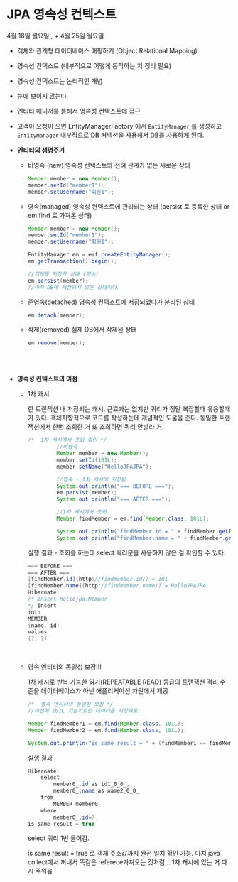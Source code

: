 # JPA 영속성 컨텍스트

4월 18일 월요일 , + 4월 25일 월요일

- 객체와 관계형 데이터베이스 매핑하기
(Object Relational Mapping)
- 영속성 컨텍스트 (내부적으로 어떻게 동작하는 지 정리 필요)

- 영속성 컨텍스트는 논리적인 개념
- 눈에 보이지 않는다
- 엔티티 매니저를 통해서 영속성 컨텍스트에 접근




- 고객이 요청이 오면 EntityManagerFactory 에서 `EntityManager` 를 생성하고
`EntityManager` 내부적으로 DB 커넥션을 사용해서 DB를 사용하게 된다.
- **엔티티의 생명주기**
    - 비영속 (new)
    영속성 컨텍스트와 전혀 관계가 없는 새로운 상태
        
        ```java
        Member member = new Member();
        member.setId("member1");
        member.setUsername("회원1");
        ```
        
    - 영속(managed)
    영속성 컨텍스트에 관리되는 상태 (persist 로 등록한 상태 or em.find 로 가져온 상태)
        
        ```java
        Member member = new Member();
        member.setId("member1");
        member.setUsername("회원1");
        
        EntityManager em = emf.createEntityManager();
        em.getTransaction().begin();
        
        //객체를 저장한 상태 (영속)
        em.persist(member);
        //아직 DB에 저장되지 않은 상태이다.
        ```
        
    - 준영속(detached)
    영속성 컨텍스트에 저장되었다가 분리된 상태
        
        ```java
        em.detach(member);
        ```
        
    - 삭제(removed)
    실제 DB에서 삭제된 상태
        
        ```java
        em.remove(member);
        ```
        
    <br><br>
    
- **영속성 컨텍스트의 이점**
    - 1차 캐시
        
        한 트랜잭션 내 저장되는 캐시. 큰효과는 없지만 쿼리가 정말 복잡할때 유용할때가 있다. 객체지향적으로 코드를 작성하는데 개념적인 도움을 준다.
        동일한 트랜잭션에서 한번 조회한 거 또 조회하면 쿼리 안날라  거.
        
        ```java
        /*  1차 캐시에서 조회 확인 */
                 //비영속
                 Member member = new Member();
                 member.setId(101L);
                 member.setName("HelloJPAJPA");
        
                 //영속 - 1차 캐시에 저장됨
                 System.out.println("=== BEFORE ===");
                 em.persist(member);
                 System.out.println("=== AFTER ===");
        
                 //1차 캐시에서 조회
                 Member findMember = em.find(Member.class, 101L);
        
                 System.out.println("findMember.id = " + findMember.getId());
                 System.out.println("findMember.name = " + findMember.getName());
        ```
        
        실행 결과 - 조회를 하는데 select 쿼리문을 사용하지 않은 걸 확인할 수 있다.
        
        ```java
        === BEFORE ===
        === AFTER ===
        [findMember.id](http://findmember.id/) = 101
        [findMember.name](http://findmember.name/) = HelloJPAJPA
        Hibernate:
        /* insert hellojpa.Member
        */ insert
        into
        MEMBER
        (name, id)
        values
        (?, ?)
        ```
        
        <br>
    
    - 영속 엔티티의 동일성 보장!!!
        
        1차 캐시로 반복 가능한 읽기(REPEATABLE READ) 등급의 트랜잭션 격리 수준을 데이터베이스가 아닌 애플리케이션 차원에서 제공
        
        ```java
        /*  영속 엔티티의 동일성 보장 */
        //이전에 101L 기본키로한 테이터를 저장해둠.
        
        Member findMember1 = em.find(Member.class, 101L);
        Member findMember2 = em.find(Member.class, 101L);
        
        System.out.println("is same result = " + (findMember1 == findMember2));
        ```
        
        실행 결과
        
        ```java
        Hibernate: 
            select
                member0_.id as id1_0_0_,
                member0_.name as name2_0_0_ 
            from
                MEMBER member0_ 
            where
                member0_.id=?
        is same result = true
        ```
        
        select 쿼리 1번 들어감.
        
        is same result = true 로 객체 주소값까지 완전 일치 확인 가능.
        마치 java collect에서 꺼내서 똑같은 referece가져오는 것처럼...
        1차 캐시에 있는 거 다시 주워옴
        
     
